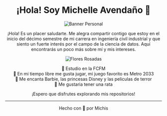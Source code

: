 <h1 align="center">
  ¡Hola! Soy Michelle Avendaño 🌸
</h1>

<p align="center">
  <img src="https://yt3.ggpht.com/ExYAvMvnyydHDpxqOhD1FuFAJmPATK_Uu0goFLgVxkyoqmgI0cTLP9e1h0E5V2x2BKTKup0jkEzK=s500-nd-v1" alt="Banner Personal">
</p>

<p align="center">
  ¡Hola! Es un placer saludarte. Me alegra compartir contigo que estoy en el inicio del décimo semestre de mi carrera en ingeniería civil industrial y que siento un fuerte interés por el campo de la ciencia de datos. Aquí encontrarás un poco más sobre mí y mis intereses.
</p>

<p align="center">
  <img src="https://i.pinimg.com/originals/97/db/2e/97db2ea0b6a8cbed0fe04a1fc3cae17a.jpg" alt="Flores Rosadas">
</p>

<p align="center">
  🌸 Estudio en la FCFM
  <br>
  🌸 En mi tiempo libre me gusta jugar, mi juego favorito es Metro 2033
  <br>
  🌸 Me encanta Barbie, las princesas Disney y las peliculas de terror
  <br>
  🌸 Me gustaria tener una rata
</p>



<p align="center">
  ¡Espero que disfrutes explorando mis repositorios!
</p>

<hr>

<p align="center">
  Hecho con  💖 por Michis
</p>
